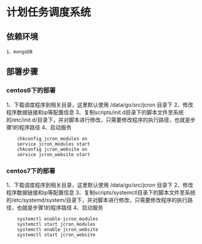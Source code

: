 # 计划任务调度系统

## 依赖环境
	
	1、mongoDB



## 部署步骤

### centos6下的部署
1、下载调度程序到相关目录，这里默认使用 /data/go/src/jcron  目录下
2、修改程序数据链接和ip等配置信息
3、复制scripts/init.d目录下的脚本文件至系统的/etc/init.d/目录下，并对脚本进行修改，只需要修改程序的执行路径，也就是步骤1的程序路径
4、启动服务  

```
	chkconfig jcron_modules on
	service jcron_modules start
	chkconfig jcron_website on
	service jcron_website start
```

### centos7下的部署
1、下载调度程序到相关目录，这里默认使用 /data/go/src/jcron  目录下
2、修改程序数据链接和ip等配置信息
3、复制scripts/systemctl目录下的脚本文件至系统的/etc/systemd/system/目录下，并对脚本进行修改，只需要修改程序的执行路径，也就是步骤1的程序路径
4、启动服务  

```
	systemctl enable jcron_modules
	systemctl start jcron_modules
	systemctl enable jcron_website
	systemctl start jcron_website
```
